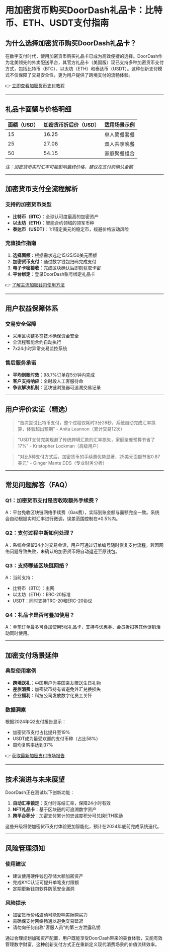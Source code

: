 # 用加密货币购买DoorDash礼品卡：比特币、ETH、USDT支付指南

## 为什么选择加密货币购买DoorDash礼品卡？

在数字支付时代，使用加密货币购买礼品卡已成为高效便捷的选择。DoorDash作为北美领先的外卖配送平台，其官方礼品卡（美国版）现已支持多种加密货币支付方式，包括比特币（BTC）、以太坊（ETH）和泰达币（USDT）。这种创新支付模式不仅保障了交易安全性，更为用户提供了跨境支付的流畅体验。

👉 [立即查看加密货币支付教程](https://bit.ly/okx_welcome)

---

## 礼品卡面额与价格明细

| 面额（USD） | 加密货币折后价（USD） | 适用场景示例 |
|------------|----------------------|--------------|
| 15         | 16.25               | 单人简餐套餐 |
| 25         | 27.08               | 双人共享晚餐 |
| 50         | 54.15               | 家庭聚餐组合 |

*注：加密货币实时汇率可能影响最终价格，建议在支付前确认金额*

---

## 加密货币支付全流程解析

### 支持的加密货币类型
- **比特币（BTC）**：全球认可度最高的加密资产
- **以太坊（ETH）**：智能合约领域的领军币种
- **泰达币（USDT）**：1:1锚定美元的稳定币，规避价格波动风险

### 充值操作指南
1. **选择面额**：根据需求选定15/25/50美元面额
2. **加密货币支付**：通过数字钱包扫码完成支付
3. **电子卡密接收**：完成区块确认后即刻获取卡密
4. **平台绑定**：登录DoorDash账号绑定礼品卡

👉 [了解主流加密钱包使用方法](https://bit.ly/okx_welcome)

---

## 用户权益保障体系

### 交易安全保障
- 采用区块链多签技术确保资金安全
- 全流程智能合约自动执行
- 7x24小时异常交易监控系统

### 售后服务承诺
- **平均到账时效**：98.7%订单在5分钟内完成
- **客户支持响应**：全时段人工客服待命
- **争议解决机制**：区块链浏览器可追溯交易记录

---

## 用户评价实证（精选）

> "首次尝试比特币支付，整个过程仅耗时3分28秒，系统自动完成汇率换算，体验超出预期" - Anita Leannon（累计交易12次）

> "USDT支付完美规避了传统跨境汇款的汇率损失，家庭聚餐预算节省了17%" - Kristopher Lockman（高级用户）

> "对比5种支付方式后，加密货币的手续费优势显著，25美元面额节省0.87美元" - Ginger Mante DDS（专业财务分析）

---

## 常见问题解答（FAQ）

### Q1：加密货币支付是否收取额外手续费？
A：平台免收区块链网络手续费（Gas费），实际到账金额与面额完全一致。系统会自动根据实时汇率进行微调，误差范围控制在±0.5%内。

### Q2：支付过程中断如何处理？
A：系统会保留24小时交易会话，用户可通过订单编号随时恢复支付流程。若因网络问题导致失败，未确认的加密货币将自动退还至原钱包。

### Q3：支持哪些区块链网络？
A：当前支持：
- 比特币（BTC）：主网
- 以太坊（ETH）：ERC-20标准
- USDT：同时支持TRC-20和ERC-20协议

### Q4：礼品卡是否可叠加使用？
A：单笔订单最多可叠加使用5张礼品卡，支持与优惠券、会员折扣等其他促销活动同时使用。

---

## 加密支付场景延伸

### 典型使用案例
- **跨境送礼**：中国用户为美国亲友赠送生日礼物
- **差旅消费**：加密货币持有者避免外汇兑换损失
- **企业福利**：科技公司发放数字化员工关怀

### 数据洞察
根据2024年Q2支付报告显示：
- 加密货币支付占比提升至19%
- USDT成为最受欢迎的支付币种（占比58%）
- 周均复购率达到37%

👉 [获取最新加密支付市场报告](https://bit.ly/okx_welcome)

---

## 技术演进与未来展望

DoorDash正在测试以下创新功能：
1. **自动汇率锁定**：支付时冻结汇率，保障24小时有效
2. **NFT礼品卡**：基于区块链的可追溯数字资产
3. **跨平台积分**：加密支付累计的忠诚度积分可兑换ETH奖励

这些升级将使加密货币支付体验更加智能化，预计在2024年底前完成系统迭代。

---

## 风险管理须知

### 使用建议
- 建议使用硬件钱包存储大额加密资产
- 完成KYC认证可提升单笔支付限额
- 定期更新钱包软件防范安全漏洞

### 风险提示
- 加密货币价格波动可能影响实际购买力
- 需确保支付网络畅通以避免交易延迟
- 请勿向任何自称"客服人员"的第三方泄露私钥

通过合理规划加密资产配置，用户既能享受DoorDash带来的美食体验，又能有效管理数字财富。这种创新支付方式正在重新定义现代消费场景的价值流转效率。
